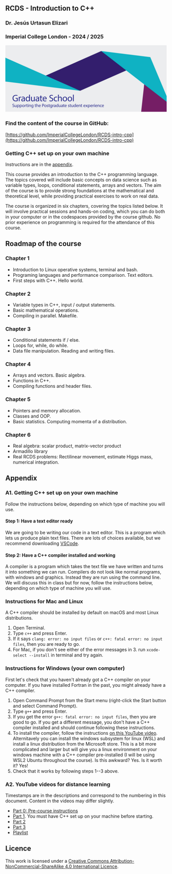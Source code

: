 ## RCDS - Introduction to C++

### Dr. Jesús Urtasun Elizari

### Imperial College London - 2024 / 2025

<img src="/readme-images/grad-school-logo.png">

### Find the content of the course in GitHub:
[https://github.com/ImperialCollegeLondon/RCDS-intro-cpp](https://github.com/ImperialCollegeLondon/RCDS-intro-cpp)

### Getting C++ set up on your own machine
Instructions are in the [appendix](#appendix).

This course provides an introduction to the C++ programming language.
The topics covered will include basic concepts on data science such as variable types, loops, conditional statements, arrays and vectors. 
The aim of the course is to provide strong foundations at the mathematical and theoretical level, while providing practical exercises to work on real data.

The course is organized in six chapters, covering the topics listed below. 
It will involve practical sessions and hands-on coding, which you can do both in your computer or in the codespaces provided by the course github.
No prior experience on programming is required for the attendance of this course.

## Roadmap of the course

### Chapter 1

- Introduction to Linux operative systems, terminal and bash.
- Programing languages and performance comparison. Text editors.
- First steps with C++. Hello world.

### Chapter 2

- Variable types in C++, input / output statements.
- Basic mathematical operations.
- Compiling in parallel. Makefile.

### Chapter 3

- Conditional statements if / else.
- Loops for, while, do while.
- Data file manipulation. Reading and writing files.

### Chapter 4

- Arrays and vectors. Basic algebra.
- Functions in C++.
- Compiling functions and header files.

### Chapter 5

- Pointers and memory allocation.
- Classes and OOP.
- Basic statistics. Computing momenta of a distribution.

### Chapter 6

- Real algebra: scalar product, matrix-vector product
- Armadillo library
- Real RCDS problems: Rectilinear movement, estimate Higgs mass, numerical integration.

## Appendix

### A1. Getting C++ set up on your own machine
Follow the instructions below, depending on which type of machine you will use.

#### Step 1: Have a text editor ready
We are going to be writing our code in a text editor. This is a program which lets us produce plain text files. There are lots of choices available, but we recommend downloading [VSCode](https://code.visualstudio.com/).

#### Step 2: Have a C++ compiler installed and working
A compiler is a program which takes the text file we have written and turns it into something we can run. Compilers do not look like normal programs, with windows and graphics. Instead they are run using the command line. We will discuss this in class but for now, follow the instructions below, depending on which type of machine you will use.

### Instructions for Mac and Linux
A C++ compiler should be installed by default on macOS and most Linux distributions.

1. Open Terminal.
2. Type `c++` and press Enter.
3. If it says `clang: error: no input files` or `c++: fatal error: no input files`, then you are ready to go.
4. For Mac, if you don't see either of the error messages in 3. run `xcode-select --install` in terminal and try again.

### Instructions for Windows (your own computer)
First let's check that you haven't already got a C++ compiler on your computer. If you have installed Fortran in the past, you might already have a C++ compiler.

1. Open Command Prompt from the Start menu (right-click the Start button and select Command Prompt).
2. Type `g++` and press Enter.
3. If you get the error `g++: fatal error: no input files`, then you are good to go. If you get a different message, you don't have a C++ compiler installed and should continue following these instructions.
4. To install the compiler, follow the instructions [on this YouTube video](https://www.youtube.com/watch?v=jfVqzNU3gPg).  Alternitavely you can install the windows subsystem for linux (WSL) and install a linux distribution from the Microsoft store. This is a bit more complicated and larger but will give you a linux environment on your windows machine with a C++ compiler pre-installed (I will be using WSL2 Ubuntu throughout the course). Is this awkward? Yes. Is it worth it? Yes!
5. Check that it works by following steps 1--3 above.


### A2. YouTube videos for distance learning
Timestamps are in the descriptions and correspond to the numbering in this document. Content in the videos may differ slightly. 
* [Part 0: Pre-course instructions](https://www.youtube.com/watch?v=fk4msOijTtU)
* [Part 1](https://youtu.be/wGOPWMY80lw). You must have C++ set up on your machine before starting.
* [Part 2](https://www.youtube.com/watch?v=4xHiVH4_XGo)
* [Part 3](https://www.youtube.com/watch?v=qCHm1EjD-JI)
* [Playlist](https://www.youtube.com/playlist?list=PLcRp2oAQBugtTRlYYarxVyrtwDHS5Mtiw)

## Licence
This work is licensed under a [Creative Commons Attribution-NonCommercial-ShareAlike 4.0 International Licence](http://creativecommons.org/licenses/by-nc-sa/4.0/).
